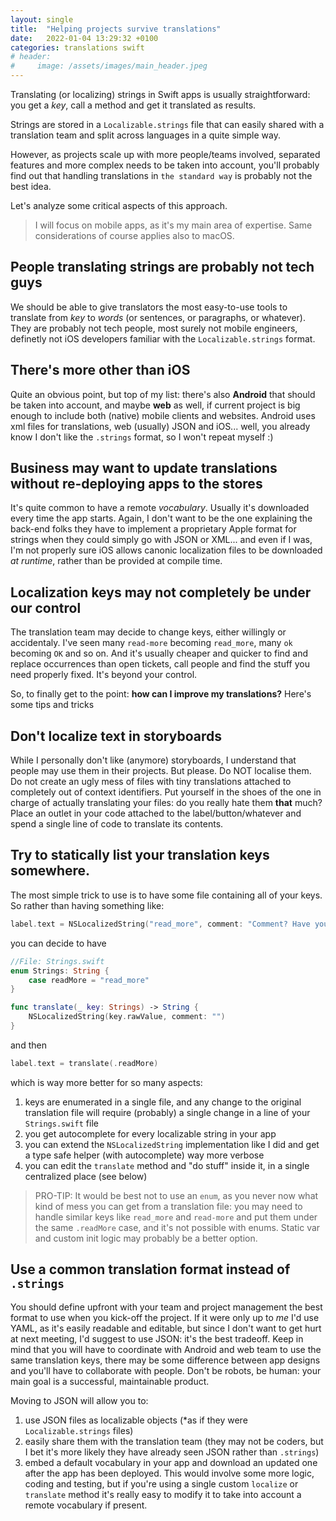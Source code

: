 ```yaml
---
layout: single
title:  "Helping projects survive translations"
date:   2022-01-04 13:29:32 +0100
categories: translations swift
# header:
#     image: /assets/images/main_header.jpeg
---
```


Translating (or localizing) strings in Swift apps is usually straightforward: you get a *key*, call a method and get it translated as results.

Strings are stored in a `Localizable.strings` file that can easily shared with a translation team and split across languages in a quite simple way.

However, as projects scale up with more people/teams involved, separated features and more complex needs to be taken into account, you'll probably find out that handling translations in `the standard way` is probably not the best idea.

Let's analyze some critical aspects of this approach.

> I will focus on mobile apps, as it's my main area of expertise. Same considerations of course applies also to macOS.

## People translating strings are probably **not** tech guys

We should be able to give translators the most easy-to-use tools to translate from *key* to *words* (or sentences, or paragraphs, or whatever). They are probably not tech people, most surely not mobile engineers, definetly not iOS developers familiar with the `Localizable.strings` format.

## There's more other than iOS

Quite an obvious point, but top of my list: there's also **Android** that should be taken into account, and maybe **web** as well, if current project is big enough to include both (native) mobile clients and websites.
Android uses xml files for translations, web (usually) JSON and iOS... well, you already know I don't like the `.strings` format, so I won't repeat myself :)

## Business may want to update translations without re-deploying apps to the stores

It's quite common to have a remote *vocabulary*. Usually it's downloaded every time the app starts. Again, I don't want to be the one explaining the back-end folks they have to implement a proprietary Apple format for strings when they could simply go with JSON or XML... and even if I was, I'm not properly sure iOS allows canonic localization files to be downloaded *at runtime*, rather than be provided at compile time.

## Localization keys may not completely be under our control

The translation team may decide to change keys, either willingly or accidentaly. I've seen many `read-more` becoming `read_more`, many `ok` becoming `OK` and so on. And it's usually cheaper and quicker to find and replace occurrences than open tickets, call people and find the stuff you need properly fixed. It's beyond your control.


So, to finally get to the point: **how can I improve my translations?**
Here's some tips and tricks

## Don't localize text in storyboards
While I personally don't like (anymore) storyboards, I understand that people may use them in their projects. But please. Do NOT localise them. Do not create an ugly mess of files with tiny translations attached to completely out of context identifiers. Put yourself in the shoes of the one in charge of actually translating your files: do you really hate them **that** much? Place an outlet in your code attached to the label/button/whatever and spend a single line of code to translate its contents.

## Try to statically list your translation keys somewhere.
The most simple trick to use is to have some file containing all of your keys. So rather than having something like:
```swift
label.text = NSLocalizedString("read_more", comment: "Comment? Have you ever used it?")
```

you can decide to have

```swift
//File: Strings.swift
enum Strings: String {
    case readMore = "read_more"
}

func translate(_ key: Strings) -> String {
    NSLocalizedString(key.rawValue, comment: "")
}

```

and then

```swift
label.text = translate(.readMore)
```

which is way more better for so many aspects:

1. keys are enumerated in a single file, and any change to the original translation file will require (probably) a single change in a line of your `Strings.swift` file
2. you get autocomplete for every localizable string in your app
3. you can extend the `NSLocalizedString` implementation like I did and get a type safe helper (with autocomplete) way more verbose
4. you can edit the `translate` method and "do stuff" inside it, in a single centralized place (see below)

> PRO-TIP: It would be best not to use an `enum`, as you never now what kind of mess you can get from a translation file: you may need to handle similar keys like `read_more` and `read-more` and put them under the same `.readMore` case, and it's not possible with enums. Static var and custom init logic may probably be a better option.


## Use a common translation format instead of `.strings`

You should define upfront with your team and project management the best format to use when you kick-off the project. If it were only up to *me* I'd use YAML, as it's easily readable and editable, but since I don't want to get hurt at next meeting, I'd suggest to use JSON: it's the best tradeoff. Keep in mind that you will have to coordinate with Android and web team to use the same translation keys, there may be some difference between app designs and you'll have to collaborate with people. Don't be robots, be human: your main goal is a successful, maintainable product.

Moving to JSON will allow you to:
1. use JSON files as localizable objects (*as if they were `Localizable.strings` files)
2. easily share them with the translation team (they may not be coders, but I bet it's more likely they have already seen JSON rather than `.strings`)
3. embed a default vocabulary in your app and download an updated one after the app has been deployed. This would involve some more logic, coding and testing, but if you're using a single custom `localize` or `translate` method it's really easy to modify it to take into account a remote vocabulary if present.